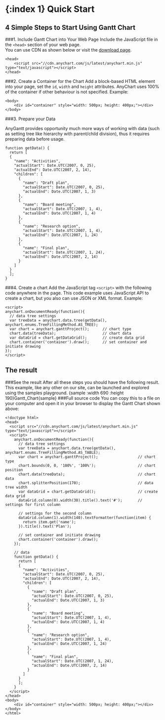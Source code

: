 {:index 1}
Quick Start
===========
  
## 4 Simple Steps to Start Using Gantt Chart
###1. Include Gantt Chart into Your Web Page
Include the JavaScript file in the `<head>` section of your web page.  
You can use CDN as shown below or visit the [download page](./Downloading_AnyChart).

```
<head>
    <script src="//cdn.anychart.com/js/latest/anychart.min.js" type="text/javascript"></script> 
</head>
```

###2. Create a Container for the Chart
Add a block-based HTML element into your page, set the `id`, `width` and `height` attributes. AnyChart uses 100% of the container if other behaviour is not specified. 
Example:
```
<body>
    <div id="container" style="width: 500px; height: 400px;"></div>
</body>
```
###3. Prepare your Data

AnyGantt provides opportunity  much more ways of working with data (such as setting tree like hierarchy with parent/child division), thus it requires preparing data before usage.

```
function getData() {
  return [
  {
    "name": "Activities",
    "actualStart": Date.UTC(2007, 0, 25),
    "actualEnd": Date.UTC(2007, 2, 14),
    "children": [
      {
        "name": "Draft plan",
        "actualStart": Date.UTC(2007, 0, 25),
        "actualEnd": Date.UTC(2007, 1, 3)
      },
      {
        "name": "Board meeting",
        "actualStart": Date.UTC(2007, 1, 4),
        "actualEnd": Date.UTC(2007, 1, 4)
      },
      {
        "name": "Research option",
        "actualStart": Date.UTC(2007, 1, 4),
        "actualEnd": Date.UTC(2007, 1, 24)
      },
      {
        "name": "Final plan",
        "actualStart": Date.UTC(2007, 1, 24),
        "actualEnd": Date.UTC(2007, 2, 14)
      }
    ]
  }
  ];
}
```

###4. Create a chart
Add the JavaScript tag `<script>` with the following code anywhere in the  page. 
This code example uses JavaScript API to create a chart, but you also can use JSON or XML format. <!--See [Supported Data Formats](../Working_with_Data/Supported_Data_Formats) to learn more about supported formats.-->
Example:

```
<script>
anychart.onDocumentReady(function(){
  // data tree settings
  var treeData = anychart.data.tree(getData(), anychart.enums.TreeFillingMethod.AS_TREE);
  var chart = anychart.ganttProject();      // chart type
  chart.data(treeData);                     // chart data
  var dataGrid = chart.getDataGrid();       // create data grid
  chart.container('container').draw();      // set container and initiate drawing
});
</script>
```
  
## The result
###See the result
After all these steps you should have the following result. This example, like any other on our site, can be launched and explored using the samples playground.
{sample :width 690 :height 190}Gantt\_Chart{sample}
###Full source code
You can copy this to a file on your computer and open it in your browser to display the Gantt Chart shown above:
```
<!doctype html>
<head>
  <script src="//cdn.anychart.com/js/latest/anychart.min.js" type="text/javascript"></script>
  <script>
    anychart.onDocumentReady(function(){
      // data tree settings
      var treeData = anychart.data.tree(getData(), anychart.enums.TreeFillingMethod.AS_TABLE);
      var chart = anychart.ganttProject();                  // chart type
      chart.bounds(0, 0, '100%', '100%');                   // chart position
      chart.data(treeData);                                 // chart data
      chart.splitterPosition(170);                          // data tree width
      var dataGrid = chart.getDataGrid();                   // create data grid
      dataGrid.column(0).width(30).title().text('#');       // settings for first column

      // settings for the second column
      dataGrid.column(1).width(140).textFormatter(function(item) {
        return item.get('name');
      }).title().text('Plan');

      // set container and initiate drawing
      chart.container('container').draw();
    });

    // data
    function getData() {
      return [
      {
        "name": "Activities",
        "actualStart": Date.UTC(2007, 0, 25),
        "actualEnd": Date.UTC(2007, 2, 14),
        "children": [
          {
            "name": "Draft plan",
            "actualStart": Date.UTC(2007, 0, 25),
            "actualEnd": Date.UTC(2007, 1, 3)
          },
          {
            "name": "Board meeting",
            "actualStart": Date.UTC(2007, 1, 4),
            "actualEnd": Date.UTC(2007, 1, 4)
          },
          {
            "name": "Research option",
            "actualStart": Date.UTC(2007, 1, 4),
            "actualEnd": Date.UTC(2007, 1, 24)
          },
          {
            "name": "Final plan",
            "actualStart": Date.UTC(2007, 1, 24),
            "actualEnd": Date.UTC(2007, 2, 14)
          }
        ]
      }
      ];
    }
  </script>
</head>
<body>
	<div id="container" style="width: 500px; height: 400px;"></div>
</body>
</html>
```